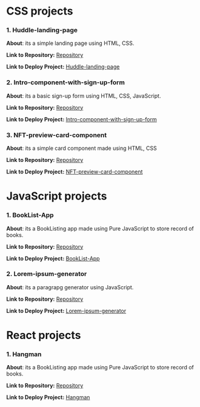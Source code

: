 # CSS projects

### 1. Huddle-landing-page

**About**: its a simple landing page using HTML, CSS.

**Link to Repository:** [Repository](https://github.com/vinaykishor19/Huddle-landing-page)

**Link to Deploy Project:** [Huddle-landing-page](https://vinaykishor19.github.io/Huddle-landing-page/)

### 2. Intro-component-with-sign-up-form

**About**: its a basic sign-up form using HTML, CSS, JavaScript. 

**Link to Repository:** [Repository](https://github.com/vinaykishor19/Intro-component-with-sign-up-form)

**Link to Deploy Project:** [Intro-component-with-sign-up-form](https://vinaykishor19.github.io/Intro-component-with-sign-up-form/)

### 3. NFT-preview-card-component

**About**: its a simple card component made using HTML, CSS

**Link to Repository:** [Repository](https://github.com/vinaykishor19/NFT-preview-card-component)

**Link to Deploy Project:** [NFT-preview-card-component](https://vinaykishor19.github.io/NFT-preview-card-component/)

# JavaScript projects

### 1. BookList-App

**About**: its a BookListing app made using Pure JavaScript to store record of books.

**Link to Repository:** [Repository](https://github.com/vinaykishor19/BookList-App)

**Link to Deploy Project:** [BookList-App](https://vinaykishor19.github.io/BookList-App/)

### 2. Lorem-ipsum-generator

**About**: its a paragrapg generator using JavaScript.

**Link to Repository:** [Repository](https://github.com/vinaykishor19/Lorem-ipsum-generator)

**Link to Deploy Project:** [Lorem-ipsum-generator](https://vinaykishor19.github.io/Lorem-ipsum-generator/)

# React projects

### 1. Hangman

**About**: its a BookListing app made using Pure JavaScript to store record of books.

**Link to Repository:** [Repository](https://github.com/vinaykishor19/Hangman)

**Link to Deploy Project:** [Hangman](https://harmonious-brioche-2df1aa.netlify.app/)
